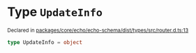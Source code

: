# Type `UpdateInfo`
<sub>Declared in [packages/core/echo/echo-schema/dist/types/src/router.d.ts:13]()</sub>





```ts
type UpdateInfo = object
```
